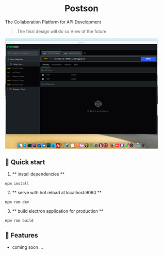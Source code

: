 <h1 align="center">
  Postson
</h1>

The Collaboration Platform for API Development

> The final design will do so
> View of the future

![](ui.jpg)

## 🚀 Quick start


1. ** install dependencies **
``` shell
npm install
```

2. ** serve with hot reload at localhost:9080 **
``` shell
npm run dev
```

3. ** build electron application for production **
``` shell
npm run build
```


## 🧐 Features

* coming soon ...